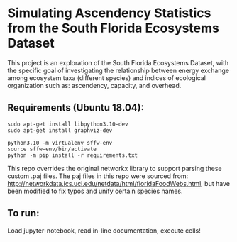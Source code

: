 # Simulating Ascendency Statistics from the South Florida Ecosystems Dataset

This project is an exploration of the South Florida Ecosystems Dataset, with the specific goal of investigating the relationship between energy exchange among ecosystem taxa (different species) and indices of ecological organization such as: ascendency, capacity, and overhead. 

## Requirements (Ubuntu 18.04):

```
sudo apt-get install libpython3.10-dev
sudo apt-get install graphviz-dev

python3.10 -m virtualenv sffw-env
source sffw-env/bin/activate
python -m pip install -r requirements.txt
```

This repo overrides the original networkx library to support parsing these custom .paj files. The paj files in this repo were sourced from: http://networkdata.ics.uci.edu/netdata/html/floridaFoodWebs.html, but have been modified to fix typos and unify certain species names. 

## To run:
Load jupyter-notebook, read in-line documentation, execute cells!